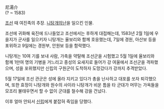 尼湯介  
(? ~ 1583)

[조선](%EC%A1%B0%EC%84%A0.md) 때 여진족의 추장. [니탕개의난](%EB%8B%88%ED%83%95%EA%B0%9C%EC%9D%98%20%EB%82%9C.md)을 일으킨 인물.

조선에 귀화해 육진에 드나들었고 조선에서는 후하게 대접해는데, 1583년 2월 1일에 우을지가 군사를 일으키자 니탕개는 율보리와 함께
호응했는데, 7일에 경원, 아산보 등을 포위하고 9일에는 경원부, 안원보 등을 함락했다.

니탕개는 10여 기를 보내 사람, 가축을 약탈해 조선군을 시험했고 5월 1일에 율보리와 함께 1만여 명의 기병을 거느리고 종성의 요새지로
들어가 강 여울에서 조선군을 격파했으며, 성을 포위했지만 신립의 구원군이 도착하자 도망갔다가 강까지 추격받았다.

5월 17일에 조선 관군은 성에 올라 지키고 있다가 총을 난사하고 대포를 쏘자 퇴각했으며, 또한 효정이 니탕개와 원수의 사이라 니탕개가 비운
틈을 타 군대가 머무는 가옥들을 모조리 불태우면서 할 수 없이 군대를 철수해 강을 건넜다.

이후 얼마 안되서 [신립](%EC%8B%A0%EB%A6%BD.md)에게 붙잡혀 죽임을 당했다.

